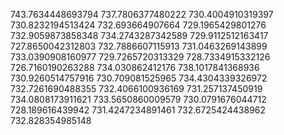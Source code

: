 743.7634448693794
737.7806377480222
730.4004910319397
730.8232194513424
732.693664907664
729.1965429801276
732.9059873858348
734.2743287342589
729.9112512163417
727.8650042312803
732.7886607115913
731.0463269143899
733.0390908160977
729.7265720313329
728.7334915332126
726.7160190263288
734.030862412176
738.1017841368936
730.9260514757916
730.709081525965
734.4304339326972
732.7261690488355
732.4066100936169
731.257137450919
734.0808173911621
733.5650860009579
730.0791676044712
728.189616439942
731.4247234891461
732.6725424438962
732.828354985148